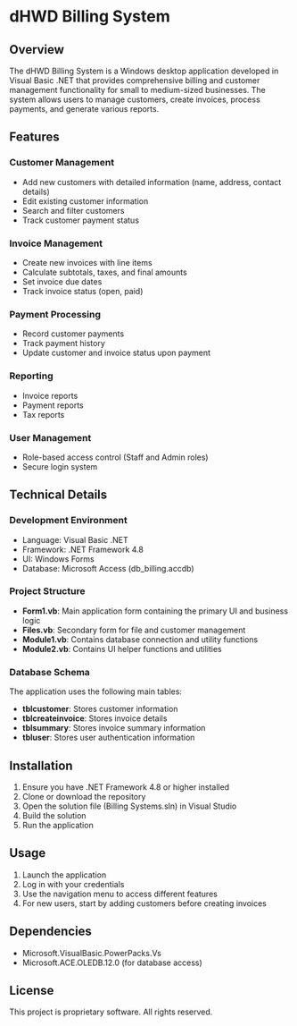 # dHWD Billing System

## Overview
The dHWD Billing System is a Windows desktop application developed in Visual Basic .NET that provides comprehensive billing and customer management functionality for small to medium-sized businesses. The system allows users to manage customers, create invoices, process payments, and generate various reports.

## Features

### Customer Management
- Add new customers with detailed information (name, address, contact details)
- Edit existing customer information
- Search and filter customers
- Track customer payment status

### Invoice Management
- Create new invoices with line items
- Calculate subtotals, taxes, and final amounts
- Set invoice due dates
- Track invoice status (open, paid)

### Payment Processing
- Record customer payments
- Track payment history
- Update customer and invoice status upon payment

### Reporting
- Invoice reports
- Payment reports
- Tax reports

### User Management
- Role-based access control (Staff and Admin roles)
- Secure login system

## Technical Details

### Development Environment
- Language: Visual Basic .NET
- Framework: .NET Framework 4.8
- UI: Windows Forms
- Database: Microsoft Access (db_billing.accdb)

### Project Structure
- **Form1.vb**: Main application form containing the primary UI and business logic
- **Files.vb**: Secondary form for file and customer management
- **Module1.vb**: Contains database connection and utility functions
- **Module2.vb**: Contains UI helper functions and utilities

### Database Schema
The application uses the following main tables:
- **tblcustomer**: Stores customer information
- **tblcreateinvoice**: Stores invoice details
- **tblsummary**: Stores invoice summary information
- **tbluser**: Stores user authentication information

## Installation

1. Ensure you have .NET Framework 4.8 or higher installed
2. Clone or download the repository
3. Open the solution file (Billing Systems.sln) in Visual Studio
4. Build the solution
5. Run the application

## Usage

1. Launch the application
2. Log in with your credentials
3. Use the navigation menu to access different features
4. For new users, start by adding customers before creating invoices

## Dependencies

- Microsoft.VisualBasic.PowerPacks.Vs
- Microsoft.ACE.OLEDB.12.0 (for database access)

## License

This project is proprietary software. All rights reserved.